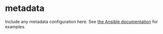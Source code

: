 # metadata

Include any metadata configuration here. See [the Ansible documentation](https://galaxy.ansible.com/docs/contributing/creating_role.html#role-metadata) for examples.
